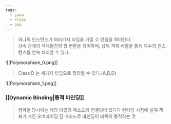 ```yaml
---
tags:
  - java
  - class
  - oop
---
```

> 하나의 인스턴스가 여러가지 타입을 가질 수 있음을 의미한다. <br/>
> 상속 관계의 객체들간의 형 변환을 의미하며, 상위 객체 배열을 통해 다수의 인스턴스를 연속 처리할 수 있다.


![[Polymorphism_0.png]]

> Class D 는 세가지 타입으로 정의될 수 있다.(A,B,D)

![[Polymorphism_1.png]]


### [[Dynamic Binding|동적 바인딩]]
> 컴파일 당시에는 해당 타입의 메소드와 연결되어 있다가 런타임 시점에 실제 객체가 가진 오버라이딩 된 메소드로 바인딩이 바뀌어 동작하는 것
